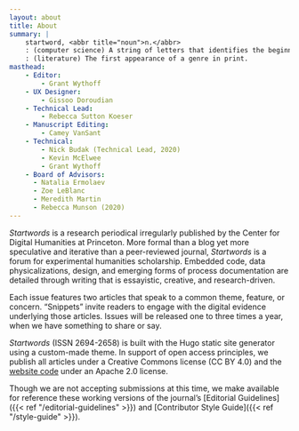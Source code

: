 ```yaml
---
layout: about
title: About
summary: |
    startword, <abbr title="noun">n.</abbr>
    : (computer science) A string of letters that identifies the beginning of a valid sequence in a specified language.
    : (literature) The first appearance of a genre in print.
masthead:
    - Editor:
        - Grant Wythoff
    - UX Designer:
        - Gissoo Doroudian
    - Technical Lead:
        - Rebecca Sutton Koeser
    - Manuscript Editing:
        - Camey VanSant
    - Technical:
        - Nick Budak (Technical Lead, 2020)
        - Kevin McElwee
        - Grant Wythoff
    - Board of Advisors:
      - Natalia Ermolaev
      - Zoe LeBlanc
      - Meredith Martin
      - Rebecca Munson (2020)
---
```


*Startwords* is a research periodical irregularly published by the Center for Digital Humanities at Princeton. More formal than a blog yet more speculative and iterative than a peer-reviewed journal, *Startwords* is a forum for experimental humanities scholarship. Embedded code, data physicalizations, design, and emerging forms of process documentation are detailed through writing that is essayistic, creative, and research-driven.

Each issue features two articles that speak to a common theme, feature, or concern. “Snippets” invite readers to engage with the digital evidence underlying those articles. Issues will be released one to three times a year, when we have something to share or say.

*Startwords* (ISSN 2694-2658) is built with the Hugo static site generator using a custom-made theme. In support of open access principles, we publish all articles under a Creative Commons license (CC BY 4.0) and the [website code](https://github.com/Princeton-CDH/startwords) under an Apache 2.0 license.

Though we are not accepting submissions at this time, we make available for reference these working versions of the journal’s [Editorial Guidelines]({{< ref "/editorial-guidelines" >}}) and [Contributor Style Guide]({{< ref "/style-guide" >}}).